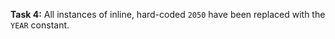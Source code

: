 **Task 4:** All instances of inline, hard-coded `2050` have been replaced with the `YEAR` constant.
